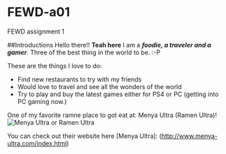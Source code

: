# FEWD-a01
FEWD assignment 1

##Introductions
Hello there!! **Teah here**
I am a _**foodie, a traveler and a gamer**_. Three of the best thing in the world to be. :-P

These are the things I love to do:
* Find new restaurants to try with my friends
* Would love to travel and see all the wonders of the world
* Try to play and buy the latest games either for PS4 or PC (getting into PC gaming now.)

One of my favorite ramne place to got eat at: Menya Ultra (Ramen Ultra)!
![Menya Ultra or Ramen Ultra](http://menya-ultra.com/images/menu/MenuTonkotsu640h.jpg)

You can check out their website here [Menya Ultra]: (http://www.menya-ultra.com/index.html)

